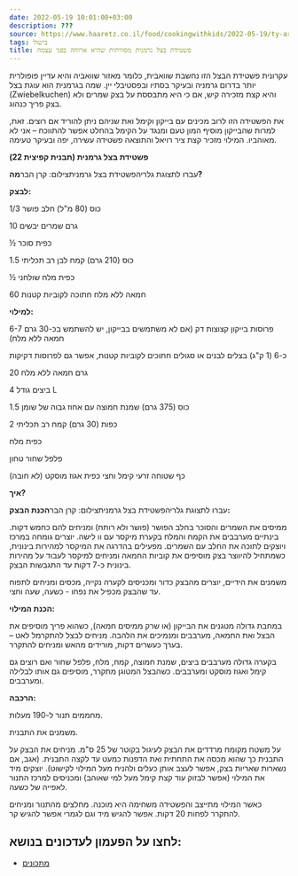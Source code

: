 ```yaml
---
date: 2022-05-19 10:01:00+03:00
description: ???
source: https://www.haaretz.co.il/food/cookingwithkids/2022-05-19/ty-article/00000180-ea00-dc12-a5b1-ff1b667d0000
tags: בישול
title: פשטידת בצל גרמנית מסורתית שהיא ארוחה בפני עצמה
---
```


עקרונית פשטידת הבצל הזו נחשבת שוואבית, כלומר מאזור שוואביה והיא עדיין פופולרית יותר בדרום גרמניה ובעיקר בסתיו ובפסטיבלי יין. שמה בגרמנית הוא עוגת בצל (Zwiebelkuchen) והיא קצת מזכירה קיש, אם כי היא מתבססת על בצק שמרים ולא בצק פריך כנהוג.

את הפשטידה הזו לרוב מכינים עם בייקון וקימל ואת שניהם ניתן להוריד אם רוצים. זאת, למרות שהבייקון מוסיף המון טעם ומנגד על הקימל בהחלט אפשר להתווכח – אני לא מאוהביו. המילוי מזכיר קצת ציר רויאל והתוצאה פשטידה עשירה, יפה ובעיקר טעימה.

**פשטידת בצל גרמנית (תבנית קפיצית 22)**

 עברו לתצוגת גלריהפשטידת בצל גרמניתצילום: קרן הבר**מה?**

**לבצק:**

1/3 כוס (80 מ"ל) חלב פושר

10 גרם שמרים יבשים

½ כפית סוכר

1.5 כוס (210 גרם) קמח לבן רב תכליתי

½ כפית מלח שולחני

60 חמאה ללא מלח חתוכה לקוביות קטנות

**למילוי:**

6-7 פרוסות בייקון קצוצות דק (אם לא משתמשים בבייקון, יש להשתמש בכ-30 גרם חמאה ללא מלח)

כ-6 (1 ק"ג) בצלים לבנים או סגולים חתוכים לקוביות קטנות, אפשר גם לפרוסות דקיקות

20 גרם חמאה ללא מלח

4 ביצים גודל L

1.5 כוס (375 גרם) שמנת חמוצה עם אחוז גבוה של שומן

2 כפות (30 גרם) קמח רב תכליתי

כפית מלח

פלפל שחור טחון

כף שטוחה זרעי קימל וחצי כפית אגוז מוסקט (לא חובה)

**איך?**

 עברו לתצוגת גלריהפשטידת בצל גרמניתצילום: קרן הבר**הכנת הבצק:**

ממיסים את השמרים והסוכר בחלב הפושר (פושר ולא רותח) ומניחים להם כחמש דקות. בינתיים מערבבים את הקמח והמלח בקערת מיקסר עם וו לישה. יוצרים גומחה במרכז ויוצקים לתוכה את החלב עם השמרים. מפעילים בהדרגה את המיקסר למהירות בינונית, כשמתחיל להיווצר בצק מוסיפים את קוביות החמאה ומניחים למיקסר לעבוד על מהירות בינונית כ-7 דקות עד התגבשות הבצק.

משמנים את הידיים, יוצרים מהבצק כדור ומכניסים לקערה נקייה, מכסים ומניחים לתפוח עד שהבצק מכפיל את נפחו - כשעה, שעה וחצי.

**הכנת המילוי:**

במחבת גדולה מטגנים את הבייקון (או שרק ממיסים חמאה), כשהוא פריך מוסיפים את הבצל ואת החמאה, מערבבים ומנמיכים את הלהבה. מניחים לבצל להתקרמל לאט – בערך כעשרים דקות, מורידים מהאש ומניחים להתקרר.

בקערה גדולה מערבבים ביצים, שמנת חמוצה, קמח, מלח, פלפל שחור ואם רוצים גם קימל ואגוז מוסקט ומערבבים. כשהבצל המטוגן מתקרר, מוסיפים גם אותו לבלילה ומערבבים.

**הרכבה:**

מחממים תנור ל-190 מעלות.

משמנים את התבנית.

על משטח מקומח מרדדים את הבצק לעיגול בקוטר של 25 ס"מ. מניחים את הבצק על התבנית כך שהוא מכסה את התחתית ואת הדפנות כמעט עד לקצה התבנית. (אגב, אם נשארות שאריות בצק, אפשר לעצב אותן כעלים ולהניח מעל המילוי לקישוט). יוצקים מיד את המילוי (אפשר לבזוק עוד קצת קימל מעל למי שאוהב) ומכניסים למרכז התנור לאפייה של כשעה.

כאשר המילוי מתייצב והפשטידה משחימה היא מוכנה. מחלצים מהתנור ומניחים להתקרר לפחות 20 דקות. אפשר להגיש מיד וגם לגמרי אפשר להגיש קר.

לחצו על הפעמון לעדכונים בנושא:
------------------------------

* [מתכונים](/ty-tag/recipes-0000017f-da28-dea8-a77f-de6a4ba50000)